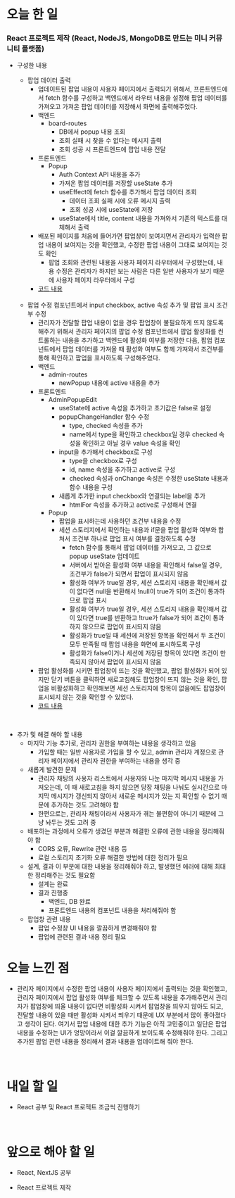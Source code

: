 # 오늘 한 일

### React 프로젝트 제작 (React, NodeJS, MongoDB로 만드는 미니 커뮤니티 플랫폼)

- 구성한 내용

  - 팝업 데이터 출력
    - 업데이트된 팝업 내용이 사용자 페이지에서 출력되기 위해서, 프론트엔드에서 fetch 함수를 구성하고 백엔드에서 라우터 내용을 설정해 팝업 데이터를 가져오고 가져온 팝업 데이터를 저장해서 화면에 출력해주었다.
    - 백엔드
      - board-routes
        - DB에서 popup 내용 조회
        - 조회 실패 시 찾을 수 없다는 메시지 출력
        - 조회 성공 시 프론트엔드에 팝업 내용 전달
    - 프론트엔드
      - Popup
        - Auth Context API 내용을 추가
        - 가져온 팝업 데이터를 저장할 useState 추가
        - useEffect에 fetch 함수를 추가해서 팝업 데이터 조회
          - 데이터 조회 실패 시에 오류 메시지 출력
          - 조회 성공 시에 useState에 저장
        - useState에서 title, content 내용을 가져와서 기존의 텍스트를 대체해서 출력
    - 배포된 페이지를 처음에 들어가면 팝업창이 보여지면서 관리자가 입력한 팝업 내용이 보여지는 것을 확인했고, 수정한 팝업 내용이 그대로 보여지는 것도 확인
      - 팝업 조회와 관련된 내용을 사용자 페이지 라우터에서 구성했는데, 내용 수정은 관리자가 하지만 보는 사람은 다른 일반 사용자가 보기 때문에 사용자 페이지 라우터에서 구성
    - [코드 내용](https://github.com/jeongsangtae/mini-community-platform/commit/9a83de7b43a6c2a9fdea686028f56b54bc899183)

  <br />

  - 팝업 수정 컴포넌트에서 input checkbox, active 속성 추가 및 팝업 표시 조건부 수정
    - 관리자가 전달할 팝업 내용이 없을 경우 팝업창이 불필요하게 뜨지 않도록 해주기 위해서 관리자 페이지의 팝업 수정 컴포넌트에서 팝업 활성화를 컨트롤하는 내용을 추가하고 백엔드에 활성화 여부를 저장한 다음, 팝업 컴포넌트에서 팝업 데이터를 가져올 때 활성화 여부도 함께 가져와서 조건부를 통해 확인하고 팝업을 표시하도록 구성해주었다.
    - 백엔드
      - admin-routes
        - newPopup 내용에 active 내용을 추가
    - 프론트엔드
      - AdminPopupEdit
        - useState에 active 속성을 추가하고 초기값은 false로 설정
        - popupChangeHandler 함수 수정
          - type, checked 속성을 추가
          - name에서 type을 확인하고 checkbox일 경우 checked 속성을 확인하고 아닐 경우 value 속성을 확인
        - input을 추가해서 checkbox로 구성
          - type을 checkbox로 구성
          - id, name 속성을 추가하고 active로 구성
          - checked 속성과 onChange 속성은 수정한 useState 내용과 함수 내용을 구성
        - 새롭게 추가한 input checkbox와 연결되는 label을 추가
          - htmlFor 속성을 추가하고 active로 구성해서 연결
      - Popup
        - 팝업을 표시하는데 사용하던 조건부 내용을 수정
        - 세션 스토리지에서 확인하는 내용과 if문을 팝업 활성화 여부와 합쳐서 조건부 하나로 팝업 표시 여부를 결정하도록 수정
          - fetch 함수를 통해서 팝업 데이터를 가져오고, 그 값으로 popup useState 업데이트
          - 서버에서 받아온 활성화 여부 내용을 확인해서 false일 경우, 조건부가 false가 되면서 팝업이 표시되지 않음
          - 활성화 여부가 true일 경우, 세션 스토리지 내용을 확인해서 값이 없다면 null을 반환해서 !null이 true가 되어 조건이 통과하므로 팝업 표시
          - 활성화 여부가 true일 경우, 세션 스토리지 내용을 확인해서 값이 있다면 true를 반환하고 !true가 false가 되어 조건이 통과하지 않으므로 팝업이 표시되지 않음
          - 활성화가 true일 때 세션에 저장된 항목을 확인해서 두 조건이 모두 만족될 때 팝업 내용을 화면에 표시하도록 구성
          - 활성화가 false이거나 세션에 저장된 항목이 있다면 조건이 만족되지 않아서 팝업이 표시되지 않음
    - 팝업 활성화를 시키면 팝업창이 뜨는 것을 확인했고, 팝업 활성화가 되어 있지만 닫기 버튼을 클릭하면 새로고침해도 팝업창이 뜨지 않는 것을 확인, 팝업을 비활성화하고 확인해보면 세션 스토리지에 항목이 없음에도 팝업창이 표시되지 않는 것을 확인할 수 있었다.
    - [코드 내용](https://github.com/jeongsangtae/mini-community-platform/commit/4a04e382a59913387314805543e4d6224aa673c4)

<br />

- 추가 및 해결 해야 할 내용
  - 마지막 기능 추가로, 관리자 권한을 부여하는 내용을 생각하고 있음
    - 가입할 때는 일반 사용자로 가입을 할 수 있고, admin 관리자 계정으로 관리자 페이지에서 관리자 권한을 부여하는 내용을 생각 중
  - 새롭게 발견한 문제
    - 관리자 채팅의 사용자 리스트에서 사용자와 나눈 마지막 메시지 내용을 가져오는데, 이 때 새로고침을 하지 않으면 당장 채팅을 나눠도 실시간으로 마지막 메시지가 갱신되지 않아서 새로운 메시지가 있는 지 확인할 수 없기 때문에 추가하는 것도 고려해야 함
    - 한편으로는, 관리자 채팅이라서 사용자가 겪는 불편함이 아니기 때문에 그냥 놔두는 것도 고려 중
  - 배포하는 과정에서 오류가 생겼던 부분과 해결한 오류에 관한 내용을 정리해줘야 함
    - CORS 오류, Rewrite 관련 내용 등
    - 로컬 스토리지 초기화 오류 해결한 방법에 대한 정리가 필요
  - 설계, 결과 이 부분에 대한 내용을 정리해줘야 하고, 발생했던 에러에 대해 최대한 정리해주는 것도 필요함
    - 설계는 완료
    - 결과 진행중
      - 백엔드, DB 완료
      - 프론트엔드 내용의 컴포넌트 내용을 처리해줘야 함
  - 팝업창 관련 내용
    - 팝업 수정창 UI 내용을 깔끔하게 변경해줘야 함
    - 팝업에 관련된 결과 내용 정리 필요

# 오늘 느낀 점

- 관리자 페이지에서 수정한 팝업 내용이 사용자 페이지에서 출력되는 것을 확인했고, 관리자 페이지에서 팝업 활성화 여부를 체크할 수 있도록 내용을 추가해주면서 관리자가 팝업창에 띄울 내용이 없다면 비활성화 시켜서 팝업창을 띄우지 않아도 되고, 전달할 내용이 있을 때만 활성화 시켜서 띄우기 때문에 UX 부분에서 많이 좋아졌다고 생각이 된다. 여기서 팝업 내용에 대한 추가 기능은 아직 고민중이고 일단은 팝업 내용을 수정하는 UI가 엉망이라서 이걸 깔끔하게 보이도록 수정해줘야 한다. 그리고 추가된 팝업 관련 내용을 정리해서 결과 내용을 업데이트해 줘야 한다.

<br />

# 내일 할 일

- React 공부 및 React 프로젝트 조금씩 진행하기

<br />

# 앞으로 해야 할 일

- React, NextJS 공부

- React 프로젝트 제작
